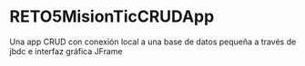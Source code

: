 # RETO5MisionTicCRUDApp
Una app CRUD con conexión local a una base de datos pequeña a través de jbdc e interfaz gráfica JFrame 
